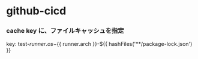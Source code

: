 # github-cicd

### cache key に、ファイルキャッシュを指定

key: test-${{ runner.os }}-${{ runner.arch }}-${{ hashFiles('**/package-lock.json') }}
